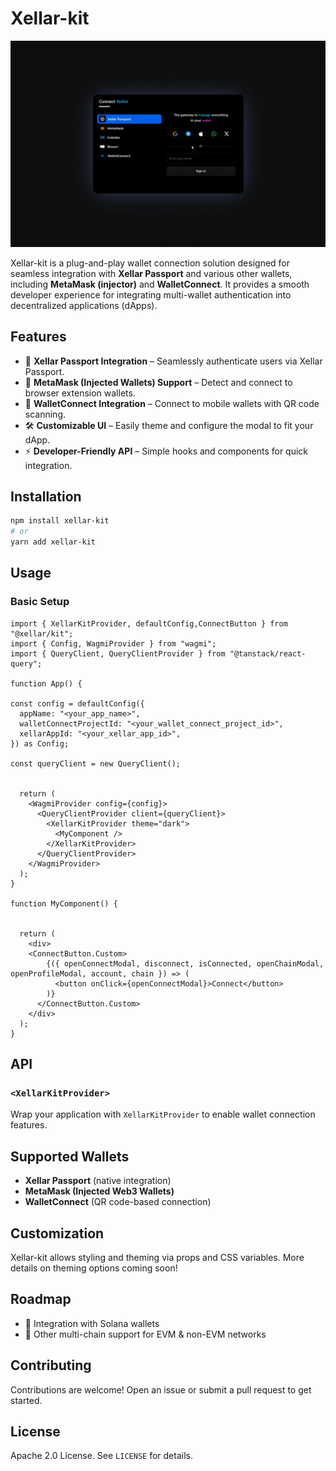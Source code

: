 # Xellar-kit


![](./xellar-kit-video.gif)


Xellar-kit is a plug-and-play wallet connection solution designed for seamless integration with **Xellar Passport** and various other wallets, including **MetaMask (injector)** and **WalletConnect**. It provides a smooth developer experience for integrating multi-wallet authentication into decentralized applications (dApps).

## Features

- 🔌 **Xellar Passport Integration** – Seamlessly authenticate users via Xellar Passport.
- 🦊 **MetaMask (Injected Wallets) Support** – Detect and connect to browser extension wallets.
- 📲 **WalletConnect Integration** – Connect to mobile wallets with QR code scanning.
- 🛠 **Customizable UI** – Easily theme and configure the modal to fit your dApp.
- ⚡ **Developer-Friendly API** – Simple hooks and components for quick integration.

## Installation

```sh
npm install xellar-kit
# or
yarn add xellar-kit
```

## Usage

### Basic Setup

```tsx
import { XellarKitProvider, defaultConfig,ConnectButton } from "@xellar/kit";
import { Config, WagmiProvider } from "wagmi";
import { QueryClient, QueryClientProvider } from "@tanstack/react-query";

function App() {

const config = defaultConfig({
  appName: "<your_app_name>",
  walletConnectProjectId: "<your_wallet_connect_project_id>",
  xellarAppId: "<your_xellar_app_id>",
}) as Config;

const queryClient = new QueryClient();


  return (
    <WagmiProvider config={config}>
      <QueryClientProvider client={queryClient}>
        <XellarKitProvider theme="dark">
          <MyComponent />
        </XellarKitProvider>
      </QueryClientProvider>
    </WagmiProvider>
  );
}

function MyComponent() {


  return (
    <div>
    <ConnectButton.Custom>
        {({ openConnectModal, disconnect, isConnected, openChainModal, openProfileModal, account, chain }) => (
          <button onClick={openConnectModal}>Connect</button>
        )}
      </ConnectButton.Custom>
    </div>
  );
}
```

## API

### `<XellarKitProvider>`
Wrap your application with `XellarKitProvider` to enable wallet connection features.


## Supported Wallets
- **Xellar Passport** (native integration)
- **MetaMask (Injected Web3 Wallets)**
- **WalletConnect** (QR code-based connection)

## Customization

Xellar-kit allows styling and theming via props and CSS variables. More details on theming options coming soon!

## Roadmap
- 🔹 Integration with Solana wallets
- 🔹 Other multi-chain support for EVM & non-EVM networks

## Contributing
Contributions are welcome! Open an issue or submit a pull request to get started.

## License
Apache 2.0 License. See `LICENSE` for details.





